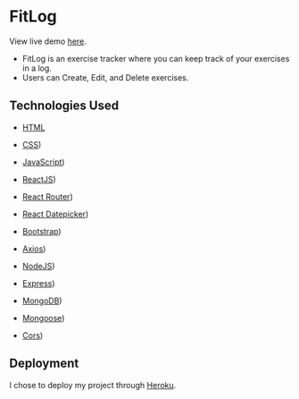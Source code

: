 # FitLog
View live demo [here](https://peaceful-sierra-22562.herokuapp.com/).

- FitLog is an exercise tracker where you can keep track of your exercises in a log.
- Users can Create, Edit, and Delete exercises.

## Technologies Used

- [HTML](https://developer.mozilla.org/en-US/docs/Web/HTML)

- [CSS](https://developer.mozilla.org/en-US/docs/Web/CSS))

- [JavaScript](https://developer.mozilla.org/en-US/docs/Web/JavaScript))

- [ReactJS](https://reactjs.org/))

- [React Router](https://reactrouter.com/))

- [React Datepicker](https://www.npmjs.com/package/react-datepicker))

- [Bootstrap](https://www.npmjs.com/package/bootstrap))

- [Axios](https://www.npmjs.com/package/axios))

- [NodeJS](https://nodejs.org/en/))

- [Express](https://expressjs.com/))

- [MongoDB](https://www.mongodb.com/))

- [Mongoose](https://mongoosejs.com/))

- [Cors](https://www.npmjs.com/package/cors))

## Deployment
I chose to deploy my project through [Heroku](https://www.heroku.com/).